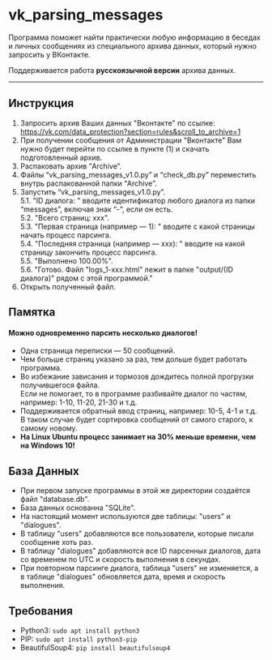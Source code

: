 <h1>vk_parsing_messages</h1>

<p>Программа поможет найти практически любую информацию в беседах и личных сообщениях из специального архива данных, который нужно запросить у ВКонтакте.</p>

Поддерживается работа <b>русскоязычной версии</b> архива данных.

<hr>

<h2>Инструкция</h2>
<ol>
<li>Запросить архив Ваших данных "Вконтакте" по ссылке: <a href="https://vk.com/data_protection?section=rules&amp;scroll_to_archive=1">https://vk.com/data_protection?section=rules&amp;scroll_to_archive=1</a></li>
<li>При получении сообщения от Администрации "Вконтакте" Вам нужно будет перейти по ссылке в пункте (1) и скачать подготовленный архив.</li>
<li>Распаковать архив “Archive”.</li>
<li>Файлы “vk_parsing_messages_v1.0.py” и “check_db.py” переместить внутрь распакованной папки “Archive”.</li>
<li>Запустить “vk_parsing_messages_v1.0.py”.<br/>
5.1. "ID диалога: " вводите идентификатор любого диалога из папки “messages”, включая знак “-”, если он есть.<br/>
5.2. "Всего страниц: xxx".<br/>
5.3. "Первая страница (например — 1): " вводите с какой страницы начать процесс парсинга.<br/>
5.4. "Последняя страница (например — xxx): " вводите на какой страницу закончить процесс парсинга.<br/>
5.5. "Выполнено 100.00%".<br/>
5.6. "Готово. Файл "logs_1-xxx.html" лежит в папке "output/(ID диалога)" рядом с этой программой."</li>
<li>Открыть полученный файл.</li>
</ol>

<h2>Памятка</h2>
 <h4>Можно одновременно парсить несколько диалогов!</h4>
<ul>
  <li>Одна страница переписки — 50 сообщений.</li>
  <li>Чем больше страниц указано за раз, тем дольше будет работать программа.</li>
  <li>Во избежание зависания и тормозов дождитесь полной прогрузки получившегося файла.</li>
  Если не помогает, то в программе разбивайте диалог по частям, например: 1-10, 11-20, 21-30 и т.д.
  <li>Поддерживается обратный ввод страниц, например: 10-5, 4-1 и т.д.</li>
  В таком случае будет сортировка сообщений от самого старого, к самому новому.
  <li><b>На Linux Ubuntu процесс занимает на 30% меньше времени, чем на Windows 10!</b></li>
</ul>

<h2>База Данных</h2>

<ul>
  <li>При первом запуске программы в этой же директории создаётся файл "database.db".</li>
  <li>База данных основанна "SQLite".</li>
  <li>На настоящий момент используются две таблицы: "users" и "dialogues".</li>
  <li>В таблицу "users" добавляются все пользователи, которые писали сообщение хоть раз.</li>
  <li>В таблицу "dialogues" добавляются все ID парсенных диалогов, дата со временем по UTC и скорость выполнения в секундах.</li>
  <li>При повторном парсинге диалога, таблица "users" не изменяется, а в таблице "dialogues" обновляется дата, время и скорость выполнения.</li>
</ul>


<h2>Требования</h2>

<ul>
  <li>Python3: <code>sudo apt install python3</code></li>
  <li>PIP: <code>sudo apt install python3-pip</code></li>
  <li>BeautifulSoup4: <code>pip install beautifulsoup4</code></li>
</ul>
